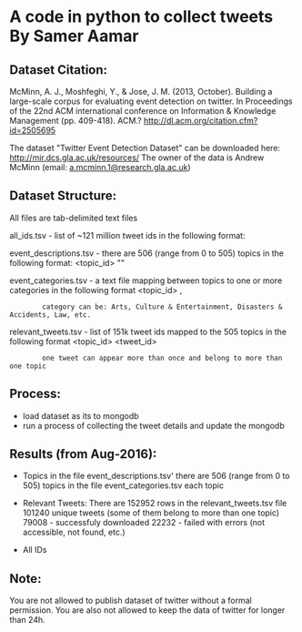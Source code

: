 A code in python to collect tweets 
By Samer Aamar
==================================

Dataset Citation:
-----------------
McMinn, A. J., Moshfeghi, Y., & Jose, J. M. (2013, October). Building a large-scale corpus for evaluating event detection on twitter. In Proceedings of the 22nd ACM international conference on Information & Knowledge Management (pp. 409-418). ACM.?
http://dl.acm.org/citation.cfm?id=2505695

The dataset "Twitter Event Detection Dataset" can be downloaded here: http://mir.dcs.gla.ac.uk/resources/ 
The owner of the data is Andrew McMinn (email: a.mcminn.1@research.gla.ac.uk)


Dataset Structure:
------------------
All files are tab-delimited text files

all_ids.tsv - list of ~121 million tweet ids in the following format:
			<user id>	<tweet id>
		
event_descriptions.tsv - there are 506 (range from 0 to 505) topics in the following format:
			<topic_id>	"<topic title>"
			
event_categories.tsv  - a text file mapping between topics to one or more categories in the following format
			<topic_id>	<category1>,<category2>
			
			category can be: Arts, Culture & Entertainment, Disasters & Accidents, Law, etc.

relevant_tweets.tsv - list of 151k tweet ids mapped to the 505 topics in the following format
			<topic_id>	<tweet_id>
			
			one tweet can appear more than once and belong to more than one topic


Process:
----------
* load dataset as its to mongodb
* run a process of collecting the tweet details and update the mongodb 

Results (from Aug-2016):
------------------------
* Topics
	in the file event_descriptions.tsv' there are 506 (range from 0 to 505) topics
	in the file event_categories.tsv each topic  

* Relevant Tweets:
	There are 152952 rows in the relevant_tweets.tsv file
  101240 unique tweets (some of them belong to more than one topic)
		79008 - successfuly downloaded
		22232 - failed with errors (not accessible, not found, etc.)
	

* All IDs

Note:
-------
You are not allowed to publish dataset of twitter without a formal permission. You are also not allowed to keep the data of twitter for longer than 24h.



